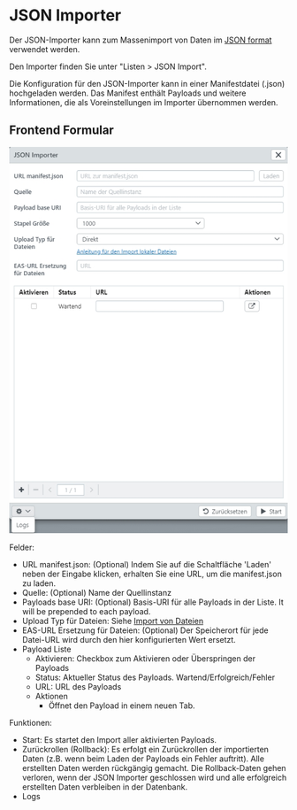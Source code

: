 # JSON Importer

Der JSON-Importer kann zum Massenimport von Daten im [JSON format](https://docs.easydb.de/en/technical/datamanagement/jsonimport.html) verwendet werden.

Den Importer finden Sie unter "Listen &gt; JSON Import".

Die Konfiguration für den JSON-Importer kann in einer Manifestdatei \(.json\) hochgeladen werden. Das Manifest enthält Payloads und weitere Informationen, die als Voreinstellungen im Importer übernommen werden.

## Frontend Formular

![](jsonimporter_de.jpg)

Felder:

* URL manifest.json: \(Optional\) Indem Sie auf die Schaltfläche 'Laden' neben der Eingabe klicken, erhalten Sie eine URL, um die manifest.json zu laden. 
* Quelle: \(Optional\) Name der Quellinstanz
* Payloads base URI: \(Optional\) Basis-URI für alle Payloads in der Liste. It will be prepended to each payload.
* Upload Typ für Dateien: Siehe [Import von Dateien ](../importfiles/importfiles.html)
* EAS-URL Ersetzung für Dateien: \(Optional\) Der Speicherort für jede Datei-URL wird durch den hier konfigurierten Wert ersetzt.
* Payload Liste
  * Aktivieren: Checkbox zum Aktivieren oder Überspringen der Payloads
  * Status: Aktueller Status des Payloads. Wartend/Erfolgreich/Fehler
  * URL: URL des Payloads
  * Aktionen
    * Öffnet den Payload in einem neuen Tab.

Funktionen:

* Start: Es startet den Import aller aktivierten Payloads.
* Zurückrollen \(Rollback\): Es erfolgt ein Zurückrollen der importierten Daten \(z.B. wenn beim Laden der Payloads ein Fehler auftritt\).  Alle erstellten Daten werden rückgängig gemacht. Die Rollback-Daten gehen verloren, wenn der JSON Importer geschlossen wird und alle erfolgreich erstellten Daten verbleiben in der Datenbank. 
* Logs



